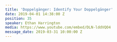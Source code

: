 ```yaml
---
title: 'Doppelgänger: Identify Your Doppelgänger'
date: 2019-04-01 14:38:00 Z
position: 35
speaker: Ethan Harrington
media: https://www.youtube.com/embed/DLN-lddVQO4
message_date: 2019-03-31 10:00:00 Z
---
```


